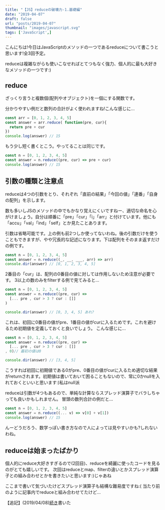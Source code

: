 ```yaml
---
title: "【JS】reduceの破壊力-1.基礎編"
date: "2019-04-07"
draft: false
url: "posts/2019-04-07"
thumbnail: "images/javascript.svg"
tags: ['JavaScript',]
---
```


こんにちは!今日はJavaScriptのメソッドの一つであるreduceについて書こうと思います!全3回予定。

reduceは複雑ながらも使いこなせればとてつもなく強力、個人的に最も大好きなメソッドの一つです:)

## reduce
ざっくり言うと複数個(配列やオブジェクト)を一個にする関数です。

分かりやすい例だと数列の合計がよく使われますね!こんな感じに...
```javascript
const arr = [0, 1, 2, 3, 4, 5]
const answer = arr.reduce( function(pre, cur){
  return pre + cur
})
console.log(answer) // 15
```

もう少し短く書くとこう。やってることは同じです。
```javascript
const n = [0, 1, 2, 3, 4, 5]
const answer = n.reduce((pre, cur) => pre + cur)
console.log(answer) // 15
```

## 引数の種類と注意点
reduceは4つの引数をとり、それぞれ「直前の結果」「今回の値」「連番」「自身の配列」を示します。

数も多いしJSのメソッドの中でもかなり覚えにくいですねー、適切な命名を心がけましょう。自分は順番に「pre」「cur」「i」「arr」と付けています。他にも「accu」「val」「ind」「self」とか見たことあります。

引数は省略可能です。上の例も前2つしか使ってないわね。後の引数だけを使うこともできますが、やや冗長的な記述になります。下は配列をそのまま返すだけの例です。
```javascript
const n = [0, 1, 2, 3, 4, 5]
const answer = n.reduce((_, __, ___, arr) => arr)
console.dir(answer) // [0, 1, 2, 3, 4, 5]
```

2番目の「cur」は、配列の0番目の値に対しては作用しないため注意が必要です。
3以上の数のみをfilterする例で見てみると...
```javascript
const n = [0, 1, 2, 3, 4, 5]
const answer = n.reduce((pre, cur) => 
  [... pre , cur > 3 ? cur : []]
)

console.dir(answer) // [0, 3, 4, 5] あれ?
```
これは、初回に0番目の値がpre、1番目の値がcurに入るためです。これを避けるため初期値を定義しておくと良いでしょう。
こんな感じに...

```javascript
const n = [0, 1, 2, 3, 4, 5]
const answer = n.reduce((pre, cur) => 
  [... pre , cur > 3 ? cur : []]
, 0)// 最初の値は0

console.dir(answer) // [3, 4, 5]
```
こうすれば初回に初期値である0がpre、0番目の値がcurに入るため適切な結果がreturnされます。初期値は書いておいて困ることもないので、常に0かnullを入れておくといいと思います:)私はnull派

reduceは引数が4つもあるので、単純な計算ならスプレッド演算子でバラしちゃっても良いかもしれません。
冒頭の数列合計の例だと...
```javascript
const n = [0, 1, 2, 3, 4, 5]
const answer = n.reduce((... v) => v[0] + v[1])
console.log(answer) // 15
```
んーどうだろう、数学っぽい書き方なので人によっては見やすいかも?しれないわね。

## reduceは始まったばかり
個人的にreduce大好きすぎるので(2回目)、reduceを綺麗に使ったコードを見るのがとても嬉しいです。
次回はreduceとmap、filterの違いとかスプレッド演算子との組み合わせとかを書きたいと思います:)じゃあね

ここまで書いて気づいたけどスプレッド演算子も結構な難易度ですね:( 当たり前のように記事内でreduceと組み合わせてたけど...

【追記】(2019/04/08)[続き](https://jsnotice.com/posts/2019-04-09)書いた